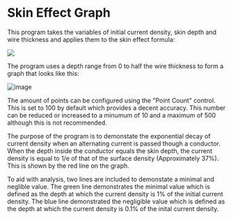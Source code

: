 # Skin Effect Graph

This program takes the variables of initial current density, skin depth and wire thickness and applies them to the skin effect formula: 

![](https://user-images.githubusercontent.com/15330699/41508703-bc60c418-7240-11e8-8f61-eaf9d8c336bf.png)

The program uses a depth range from 0 to half the wire thickness to form a graph that looks like this: 

![image](https://user-images.githubusercontent.com/15330699/41508720-f7fda450-7240-11e8-9a48-6fcfd6084c93.png)

The amount of points can be configured using the "Point Count" control. This is set to 100 by default which provides a decent accuracy. This number can be reduced
or increased to a minumum of 10 and a maximum of 500 although this is not recommended.

The purpose of the program is to demonstate the exponential decay of current density when an alternating current is passed though a conductor. 
When the depth inside the conductor equals the skin depth, the current density is equal to 1/e of that of the surface density (Approximately 37%). 
This is shown by the red line on the graph.

To aid with analysis, two lines are included to demonstate a minimal and neglible value. The green line demonstrates the minimal value which is defined
as the depth at which the current density is 1% of the initial current density. The blue line demonstrated the negligible value which is defined as
the depth at which the current density is 0.1% of the inital current density.

